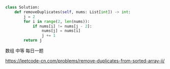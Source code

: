 <!--
 * @Description: 
 * @Autor: Au3C2
 * @Date: 2021-04-08 11:58:40
 * @LastEditors: Au3C2
 * @LastEditTime: 2021-04-08 11:59:31
-->
```python
class Solution:
    def removeDuplicates(self, nums: List[int]) -> int:
        j = 2
        for i in range(2, len(nums)):
            if nums[i] != nums[j - 2]:
                nums[j] = nums[i]
                j += 1
        return j
```
数组 中等 每日一题

https://leetcode-cn.com/problems/remove-duplicates-from-sorted-array-ii/